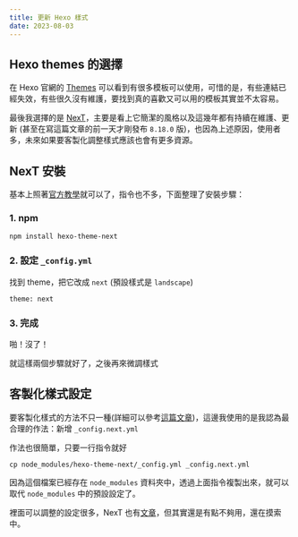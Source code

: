 ```yaml
---
title: 更新 Hexo 樣式
date: 2023-08-03
---
```


## Hexo themes 的選擇
在 Hexo 官網的 [Themes](https://hexo.io/themes/) 可以看到有很多模板可以使用，可惜的是，有些連結已經失效，有些很久沒有維護，要找到真的喜歡又可以用的模板其實並不太容易。

最後我選擇的是 [NexT](https://github.com/next-theme/hexo-theme-next)，主要是看上它簡潔的風格以及這幾年都有持續在維護、更新 (甚至在寫這篇文章的前一天才剛發布 `8.18.0` 版)，也因為上述原因，使用者多，未來如果要客製化調整樣式應該也會有更多資源。

## NexT 安裝

基本上照著[官方教學](https://theme-next.js.org/docs/getting-started/)就可以了，指令也不多，下面整理了安裝步驟：

### 1. npm
```
npm install hexo-theme-next
```

### 2. 設定 `_config.yml`
找到 theme，把它改成 `next` (預設樣式是 `landscape`)
```
theme: next
```

### 3. 完成
啪！沒了！

就這樣兩個步驟就好了，之後再來微調樣式

## 客製化樣式設定
要客製化樣式的方法不只一種(詳細可以參考[這篇文章](https://theme-next.js.org/docs/getting-started/configuration))，這邊我使用的是我認為最合理的作法：新增 `_config.next.yml`

作法也很簡單，只要一行指令就好
```
cp node_modules/hexo-theme-next/_config.yml _config.next.yml
```

因為這個檔案已經存在 `node_modules` 資料夾中，透過上面指令複製出來，就可以取代 `node_modules` 中的預設設定了。

裡面可以調整的設定很多，NexT 也有[文章](https://theme-next.js.org/docs/theme-settings/)，但其實還是有點不夠用，還在摸索中。